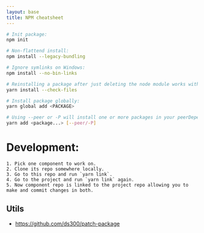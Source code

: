 ```yaml
---
layout: base
title: NPM cheatsheet
---
```


```sh
# Init package:
npm init

# Non-flattend install:
npm install --legacy-bundling

# Ignore symlinks on Windows:
npm install --no-bin-links

# Reinstalling a package after just deleting the node module works with:
yarn install --check-files

# Install package globally:
yarn global add <PACKAGE>

# Using --peer or -P will install one or more packages in your peerDependencies.
yarn add <package...> [--peer/-P]
```

# Development:
    1. Pick one component to work on.
    2. Clone its repo somewhere locally.
    3. Go to this repo and run `yarn link`.
    4. Go to the project and run `yarn link` again.
    5. Now component repo is linked to the project repo allowing you to make and commit changes in both.

## Utils

* https://github.com/ds300/patch-package
